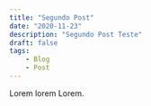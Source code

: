 ```yaml
---
title: "Segundo Post"
date: "2020-11-23"
description: "Segundo Post Teste"
draft: false
tags:
    - Blog
    - Post
---
```


Lorem lorem Lorem.